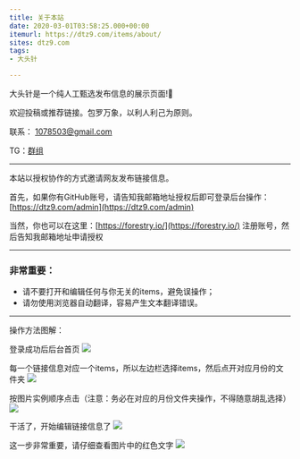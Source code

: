 ```yaml
---
title: 关于本站
date: 2020-03-01T03:58:25.000+00:00
itemurl: https://dtz9.com/items/about/
sites: dtz9.com
tags:
- 大头针

---
```

大头针是一个纯人工甄选发布信息的展示页面!🙂

欢迎投稿或推荐链接。包罗万象，以利人利己为原则。

联系： 1078503@gmail.com 

TG：[群组](https://t.me/link1078503 "telegram")

---
本站以授权协作的方式邀请网友发布链接信息。

首先，如果你有GitHub账号，请告知我邮箱地址授权后即可登录后台操作：[https://dtz9.com/admin](https://dtz9.com/admin)

当然，你也可以在这里：[https://forestry.io/](https://forestry.io/) 注册账号，然后告知我邮箱地址申请授权

---

### 非常重要：
* 请不要打开和编辑任何与你无关的items，避免误操作；
* 请勿使用浏览器自动翻译，容易产生文本翻译错误。

---

操作方法图解：


登录成功后后台首页
![](https://img.1078503.org/imgs/2020/03/f10db6e8ef3a29f7.png)


每一个链接信息对应一个items，所以左边栏选择items，然后点开对应月份的文件夹
![](https://img.1078503.org/imgs/2020/03/d03e4c17d3122379.png)


按图片实例顺序点击（注意：务必在对应的月份文件夹操作，不得随意胡乱选择）
![](https://img.1078503.org/imgs/2020/03/318d873b3d62e285.png)


干活了，开始编辑链接信息了
![](https://img.1078503.org/imgs/2020/03/b38207e1825fe70a.png)


这一步非常重要，请仔细查看图片中的红色文字
![](https://img.1078503.org/imgs/2020/03/6509618dcb9d3004.png)